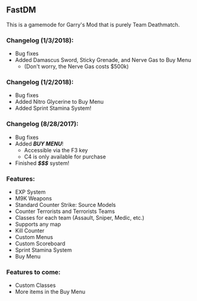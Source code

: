 ## FastDM
This is a gamemode for Garry's Mod that is purely Team Deathmatch.

### Changelog (1/3/2018):
- Bug fixes
- Added Damascus Sword, Sticky Grenade, and Nerve Gas to Buy Menu
  - (Don't worry, the Nerve Gas costs $500k)

### Changelog (1/2/2018):
- Bug fixes
- Added Nitro Glycerine to Buy Menu
- Added Sprint Stamina System!

### Changelog (8/28/2017):
- Bug fixes
- Added **_BUY MENU_**!
  - Accessible via the F3 key
  - C4 is only available for purchase
- Finished **_$$$_** system!

### Features:
- EXP System
- M9K Weapons
- Standard Counter Strike: Source Models
- Counter Terrorists and Terrorists Teams
- Classes for each team (Assault, Sniper, Medic, etc.)
- Supports any map
- Kill Counter
- Custom Menus
- Custom Scoreboard
- Sprint Stamina System
- Buy Menu

### Features to come:
- Custom Classes
- More items in the Buy Menu
